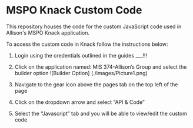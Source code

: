 # MSPO Knack Custom Code

This repository houses the code for the custom JavaScript code used in Allison's MSPO Knack application. 

To access the custom code in Knack follow the instructions below:
1.	Login using the credentials outlined in the guides ___!!!
2.	Click on the application named: MIS 374-Allison’s Group and select the builder option
 ![Builder Option] (./images/Picture1.png)

3.	Navigate to the gear icon above the pages tab on the top left of the page
4.	Click on the dropdown arrow and select “API & Code”
 

5.	Select the “Javascript” tab and you will be able to view/edit the custom code
